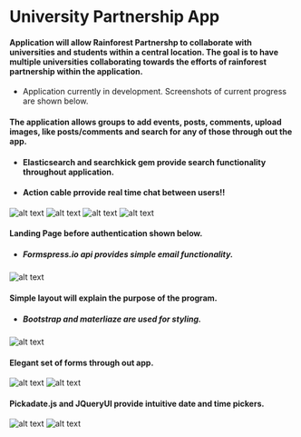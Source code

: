 # University Partnership App

#### Application will allow Rainforest Partnershp to collaborate with universities and students within a central location. The goal is to have multiple universities collaborating towards the efforts of rainforest partnership within the application.
-  Application currently in development. Screenshots of current progress are shown below.


#### The application allows groups to add events, posts, comments, upload images, like posts/comments and search for any of those through out the app.
- #### Elasticsearch and searchkick gem provide search functionality throughout application.
- #### Action cable prrovide real time chat between users!! 

![alt text](https://user-images.githubusercontent.com/20272116/29287696-faafa6da-80fb-11e7-8f04-e3df94724537.png)
![alt text](https://user-images.githubusercontent.com/20272116/29287905-7506fb72-80fc-11e7-9eaf-59484a81a825.png)
![alt text](https://user-images.githubusercontent.com/20272116/29286907-52413510-80f9-11e7-8430-f14e674e257c.png)
![alt text](https://user-images.githubusercontent.com/20272116/29288427-4fa9cc22-80fe-11e7-9805-4ad825aced8a.png)

#### Landing Page before authentication shown below.
- ##### Formspress.io api provides simple email functionality.
![alt text](https://user-images.githubusercontent.com/20272116/29288243-aaf0f232-80fd-11e7-95cc-6beae7f4e193.png)


#### Simple layout will explain the purpose of the program.
- ##### Bootstrap and materliaze are used for styling.
![alt text](https://user-images.githubusercontent.com/20272116/29286884-40fe2448-80f9-11e7-823d-383860e398f6.png)


#### Elegant set of forms through out app.
![alt text](https://user-images.githubusercontent.com/20272116/29286915-58ab6286-80f9-11e7-9df1-bcf6bc9b17aa.png)
![alt text](https://user-images.githubusercontent.com/20272116/29286914-58a79138-80f9-11e7-893a-23b9a930c4c5.png)

#### Pickadate.js and JQueryUI provide intuitive date and time pickers.
![alt text](https://user-images.githubusercontent.com/20272116/29062942-5378a22a-7be9-11e7-87e1-1310851e1dcf.png)
![alt text](https://user-images.githubusercontent.com/20272116/29062943-538c1db4-7be9-11e7-9238-f3a9ad896f2a.png)
